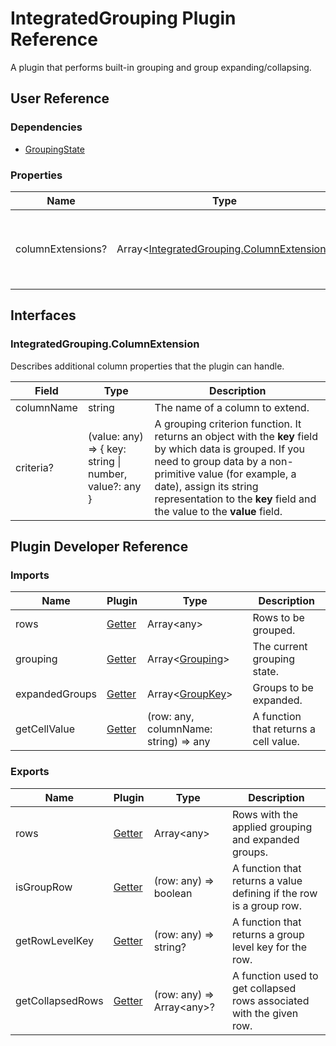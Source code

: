 # IntegratedGrouping Plugin Reference

A plugin that performs built-in grouping and group expanding/collapsing.

## User Reference

### Dependencies

- [GroupingState](grouping-state.md)

### Properties

Name | Type | Default | Description
-----|------|---------|------------
columnExtensions? | Array&lt;[IntegratedGrouping.ColumnExtension](#integratedgroupingcolumnextension)&gt; | | Additional column properties that the plugin can handle.

## Interfaces

### IntegratedGrouping.ColumnExtension

Describes additional column properties that the plugin can handle.

Field | Type | Description
------|------|------------
columnName | string | The name of a column to extend.
criteria? | (value: any) => { key: string &#124; number, value?: any } | A grouping criterion function. It returns an object with the **key** field by which data is grouped. If you need to group data by a non-primitive value (for example, a date), assign its string representation to the **key** field and the value to the **value** field.

## Plugin Developer Reference

### Imports

Name | Plugin | Type | Description
-----|--------|------|------------
rows | [Getter](../../../dx-react-core/docs/reference/getter.md) | Array&lt;any&gt; | Rows to be grouped.
grouping | [Getter](../../../dx-react-core/docs/reference/getter.md) | Array&lt;[Grouping](grouping-state.md#grouping)&gt; | The current grouping state.
expandedGroups | [Getter](../../../dx-react-core/docs/reference/getter.md) | Array&lt;[GroupKey](grouping-state.md#group-key)&gt; | Groups to be expanded.
getCellValue | [Getter](../../../dx-react-core/docs/reference/getter.md) | (row: any, columnName: string) => any | A function that returns a cell value.

### Exports

Name | Plugin | Type | Description
-----|--------|------|------------
rows | [Getter](../../../dx-react-core/docs/reference/getter.md) | Array&lt;any&gt; | Rows with the applied grouping and expanded groups.
isGroupRow | [Getter](../../../dx-react-core/docs/reference/getter.md) | (row: any) => boolean | A function that returns a value defining if the row is a group row.
getRowLevelKey | [Getter](../../../dx-react-core/docs/reference/getter.md) | (row: any) => string? | A function that returns a group level key for the row.
getCollapsedRows | [Getter](../../../dx-react-core/docs/reference/getter.md) | (row: any) => Array&lt;any&gt;? | A function used to get collapsed rows associated with the given row.
